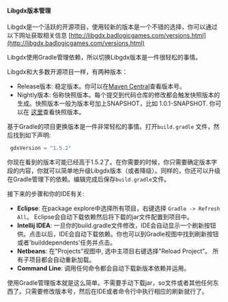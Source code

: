 #### Libgdx版本管理

Libgdx是一个活跃的开源项目，使用较新的版本是一个不错的选择，你可以通过以下网址获取相关信息
[http://libgdx.badlogicgames.com/versions.html](http://libgdx.badlogicgames.com/versions.html)

Libgdx使用Gradle管理依赖，所以切换Libgdx版本是一件很轻松的事情。

Libgdx和大多数开源项目一样，有两种版本：

* Release版本: 稳定版本。你可以在[Maven Central](http://search.maven.org/#search%7Cgav%7C1%7Cg%3A%22com.badlogicgames.gdx%22%20AND%20a%3A%22gdx%22)查看版本号。
* Nightly版本: 俗称快照版本。每个提交到代码仓库的修改都会触发快照版本的生成。快照版本一般为版本号加上SNAPSHOT，比如 1.0.1-SNAPSHOT. 你可以在 [这里](https://github.com/libgdx/libgdx/blob/master/pom.xml#L13)查看快照版本。

基于Gradle的项目更换版本是一件非常轻松的事情。打开`build.gradle` 文件，然后找到如下声明:

```Groovy
 gdxVersion = "1.5.2"
```
你现在看到的版本可能已经高于1.5.2了。在你需要的时候，你只需要确定版本字段的内容，你就可以简单地升级Libgdx版本（或者降级）。同样的，你还可以升级在Gradle管理下的依赖。编辑完成后保存`build.gradle`文件。

接下来的步骤和你的IDE有关:

* **Eclipse**: 在package explore中选择所有项目，右键选择 `Gradle -> Refresh All`。 Eclipse会自动下载依赖然后将下载的jar文件配置到项目中。
* **Intellij IDEA**: 一旦你的build.gradle文件修改，IDE会自动显示一个刷新按钮供。点击以后，IDE会自动下载依赖。你也可以到Gradle视图中找到刷新按钮或者'builddependents'任务并点击。
* **Netbeans**: 在"Projects"视图中, 选中主项目右键选择"Reload Project"。  所有子项目都会自动重新加载。
* **Command Line**: 调用任何命令都会自动下载新版本依赖并运用。

使用Gradle管理版本就是这么简单。不需要手动下载jar，so文件或者其他任何东西了。只需要修改版本号，然后在IDE或者命令行中执行相应的刷新就行了。